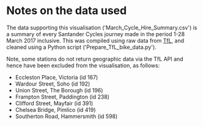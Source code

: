 # Notes on the data used

The data supporting this visualisation ('March_Cycle_Hire_Summary.csv') is a summary of every Santander Cycles journey made in the period 1-28 March 2017 inclusive. This was compiled using raw data from [TfL](http://cycling.data.tfl.gov.uk/), and cleaned using a Python script ('Prepare_TfL_bike_data.py').

Note, some stations do not return geographic data via the TfL API and hence have been excluded from the visualisation, as follows:
- Eccleston Place, Victoria (id 167)  
- Wardour Street, Soho (id 192)  
- Union Street, The Borough (id 196)  
- Frampton Street, Paddington (id 238)  
- Clifford Street, Mayfair (id 391)  
- Chelsea Bridge, Pimlico (id 419)  
- Southerton Road, Hammersmith (id 598)